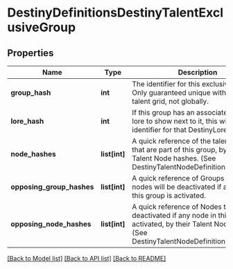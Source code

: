 # DestinyDefinitionsDestinyTalentExclusiveGroup

## Properties
Name | Type | Description | Notes
------------ | ------------- | ------------- | -------------
**group_hash** | **int** | The identifier for this exclusive group. Only guaranteed unique within the talent grid, not globally. | [optional] 
**lore_hash** | **int** | If this group has an associated piece of lore to show next to it, this will be the identifier for that DestinyLoreDefinition. | [optional] 
**node_hashes** | **list[int]** | A quick reference of the talent nodes that are part of this group, by their Talent Node hashes. (See DestinyTalentNodeDefinition.nodeHash) | [optional] 
**opposing_group_hashes** | **list[int]** | A quick reference of Groups whose nodes will be deactivated if any node in this group is activated. | [optional] 
**opposing_node_hashes** | **list[int]** | A quick reference of Nodes that will be deactivated if any node in this group is activated, by their Talent Node hashes. (See DestinyTalentNodeDefinition.nodeHash) | [optional] 

[[Back to Model list]](../README.md#documentation-for-models) [[Back to API list]](../README.md#documentation-for-api-endpoints) [[Back to README]](../README.md)


